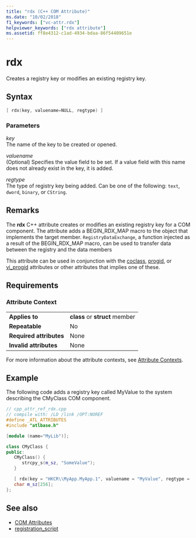 ```yaml
---
title: "rdx (C++ COM Attribute)"
ms.date: "10/02/2018"
f1_keywords: ["vc-attr.rdx"]
helpviewer_keywords: ["rdx attribute"]
ms.assetid: ff8e4312-c1ad-4934-bdaa-86f54409651e
---
```

# rdx

Creates a registry key or modifies an existing registry key.

## Syntax

```cpp
[ rdx(key, valuename=NULL, regtype) ]
```

### Parameters

*key*<br/>
The name of the key to be created or opened.

*valuename*<br/>
(Optional) Specifies the value field to be set. If a value field with this name does not already exist in the key, it is added.

*regtype*<br/>
The type of registry key being added. Can be one of the following: `text`, `dword`, `binary`, or `CString`.

## Remarks

The **rdx** C++ attribute creates or modifies an existing registry key for a COM component. The attribute adds a BEGIN_RDX_MAP macro to the object that implements the target member. `RegistryDataExchange`, a function injected as a result of the BEGIN_RDX_MAP macro, can be used to transfer data between the registry and the data members

This attribute can be used in conjunction with the [coclass](coclass.md), [progid](progid.md), or [vi_progid](vi-progid.md) attributes or other attributes that implies one of these.

## Requirements

### Attribute Context

|||
|-|-|
|**Applies to**|**class** or **struct** member|
|**Repeatable**|No|
|**Required attributes**|None|
|**Invalid attributes**|None|

For more information about the attribute contexts, see [Attribute Contexts](cpp-attributes-com-net.md#contexts).

## Example

The following code adds a registry key called MyValue to the system describing the CMyClass COM component.

```cpp
// cpp_attr_ref_rdx.cpp
// compile with: /LD /link /OPT:NOREF
#define _ATL_ATTRIBUTES
#include "atlbase.h"

[module (name="MyLib")];

class CMyClass {
public:
   CMyClass() {
      strcpy_s(m_sz, "SomeValue");
   }

   [ rdx(key = "HKCR\\MyApp.MyApp.1", valuename = "MyValue", regtype = "text")]
   char m_sz[256];
};
```

## See also

- [COM Attributes](com-attributes.md)
- [registration_script](registration-script.md)
